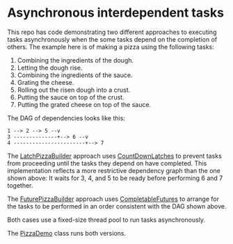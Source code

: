 # Asynchronous interdependent tasks
This repo has code demonstrating two different approaches to executing
tasks asynchronously when the some tasks depend on the completion of
others. The example here is of making a pizza using the following tasks:
1. Combining the ingredients of the dough.
1. Letting the dough rise.
1. Combining the ingredients of the sauce.
1. Grating the cheese.
1. Rolling out the risen dough into a crust.
1. Putting the sauce on top of the crust.
1. Putting the grated cheese on top of the sauce.

The DAG of dependencies looks like this:
```
1 --> 2 --> 5 --v
3 --------------+--> 6 --v
4 -----------------------+--> 7
```
The [LatchPizzaBuilder](https://github.com/Tembrel/eg4jb/blob/master/src/pizza/LatchPizzaBuilder.java)
approach uses
[CountDownLatches](https://docs.oracle.com/javase/8/docs/api/java/util/concurrent/CountDownLatch.html)
to prevent tasks from
proceeding until the tasks they depend on have completed.
This implementation reflects a more restrictive dependency graph than the one shown above:
It waits for 3, 4, and 5 to be ready before performing 6 and 7 together.

The [FuturePizzaBuilder](https://github.com/Tembrel/eg4jb/blob/master/src/pizza/FuturePizzaBuilder.java)
approach uses
[CompletableFutures](https://docs.oracle.com/javase/8/docs/api/java/util/concurrent/CompletableFuture.html)
to arrange for
the tasks to be performed in an order consistent with the DAG shown above.

Both cases use a fixed-size thread pool to run tasks asynchronously.

The [PizzaDemo](https://github.com/Tembrel/eg4jb/blob/master/src/pizza/PizzaDemo.java)
class runs both versions.
